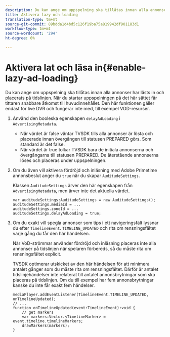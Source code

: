 ```yaml
---
description: Du kan ange om uppspelning ska tillåtas innan alla annonser har lästs in och placerats på tidslinjen. När du startar uppspelningen på det här sättet får tittaren snabbare åtkomst till huvudinnehållet. Den här funktionen gäller endast för live DVR och fungerar inte med, till exempel VOD-resurser.
title: Aktivera lazy och loading
translation-type: tm+mt
source-git-commit: 89bdda1d4bd5c126f19ba75a819942df901183d1
workflow-type: tm+mt
source-wordcount: '294'
ht-degree: 0%

---
```



# Aktivera lat och läsa in{#enable-lazy-ad-loading}

Du kan ange om uppspelning ska tillåtas innan alla annonser har lästs in och placerats på tidslinjen. När du startar uppspelningen på det här sättet får tittaren snabbare åtkomst till huvudinnehållet. Den här funktionen gäller endast för live DVR och fungerar inte med, till exempel VOD-resurser.

1. Använd den booleska egenskapen `delayAdLoading` i `AdvertisingMetadata`.

   * När värdet är false väntar TVSDK tills alla annonser är lösta och placerade innan övergången till statusen PREPARED görs. Som standard är det false.
   * När värdet är true tolkar TVSDK bara de initiala annonserna och övergångarna till statusen PREPARED. De återstående annonserna löses och placeras under uppspelningen.

1. Om du även vill aktivera fördröjd och inläsning med Adobe Primetime annonsbeslut anger du `true` när du skapar `AuditudeSettings`.

   Klassen `AuditudeSettings` ärver den här egenskapen från `AdvertisingMetadata`, men ärver inte det aktuella värdet.

   ```
   var auditudeSettings:AuditudeSettings = new AuditudeSettings(); 
   auditudeSettings.mediaId = ... 
   auditudeSettings.zoneId = ... 
   auditudeSettings.delayAdLoading = true;
   ```

1. Om du exakt vill spegla annonser som tips i ett navigeringsfält lyssnar du efter `TimelineEvent`. `TIMELINE_UPDATED` och rita om rensningsfältet varje gång du får den här händelsen.

   När VoD-strömmar använder fördröjd och inläsning placeras inte alla annonser på tidslinjen när spelaren förbereds, så du måste rita om rensningsfältet explicit.

   TVSDK optimerar utskicket av den här händelsen för att minimera antalet gånger som du måste rita om rensningsfältet. Därför är antalet tidslinjehändelser inte relaterat till antalet annonsbrytningar som ska placeras på tidslinjen. Om du till exempel har fem annonsbrytningar kanske du inte får exakt fem händelser.

   ```
   mediaPlayer.addEventListener(TimelineEvent.TIMELINE_UPDATED, onTimelineUpdated); 
   // ... 
   function onTimelineUpdated(event:TimelineEvent):void { 
       // get markers 
       var markers:Vector.<TimelineMarker> = event.timeline.timelineMarkers; 
       drawMarkers(markers); 
   } 
   ```

